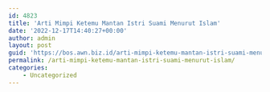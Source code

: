 ```yaml
---
id: 4823
title: 'Arti Mimpi Ketemu Mantan Istri Suami Menurut Islam'
date: '2022-12-17T14:40:27+00:00'
author: admin
layout: post
guid: 'https://bos.awn.biz.id/arti-mimpi-ketemu-mantan-istri-suami-menurut-islam/'
permalink: /arti-mimpi-ketemu-mantan-istri-suami-menurut-islam/
categories:
    - Uncategorized
---
```


